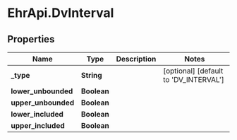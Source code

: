 # EhrApi.DvInterval

## Properties

Name | Type | Description | Notes
------------ | ------------- | ------------- | -------------
**_type** | **String** |  | [optional] [default to &#39;DV_INTERVAL&#39;]
**lower_unbounded** | **Boolean** |  | 
**upper_unbounded** | **Boolean** |  | 
**lower_included** | **Boolean** |  | 
**upper_included** | **Boolean** |  | 


